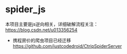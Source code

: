 # spider_js
本项目主要是js逆向相关，详细破解流程关注： https://blog.csdn.net/u013356254

* 携程房价的爬虫项目已经迁移 https://github.com/justcodedroid/CtripSpiderServer